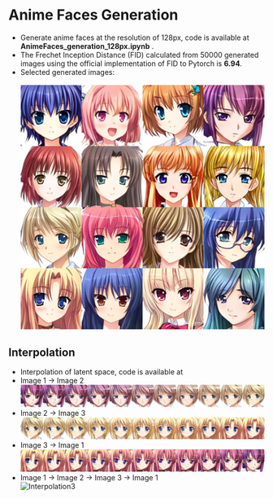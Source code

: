 # Anime Faces Generation <br>
* Generate anime faces at the resolution of 128px, code is available at **AnimeFaces_generation_128px.ipynb** . <br>
* The Frechet Inception Distance (FID) calculated from 50000 generated images using the official implementation of FID to Pytorch is **6.94**. <br>
* Selected generated images: <br><br>
![128px](generated%20images/128px.png)

## Interpolation <br>
* Interpolation of latent space, code is available at
* Image 1 &#8594; Image 2 <br>
![Interpolation1](generated%20images/Interpolation1.png) <br>
* Image 2 &#8594; Image 3 <br>
![Interpolation2](generated%20images/Interpolation2.png) <br>
* Image 3 &#8594; Image 1 <br>
![Interpolation3](generated%20images/Interpolation3.png) <br>
* Image 1 &#8594; Image 2 &#8594; Image 3 &#8594; Image 1 <br>
![Interpolation3](generated%20images/Interpolation.gif) <br>
